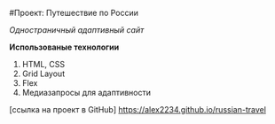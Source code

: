 #Проект: Путешествие по России

_Одностраничный адаптивный сайт_

**Использованые технологии**
1. HTML, CSS
2. Grid Layout
3. Flex
4. Медиазапросы для адаптивности

[ссылка на проект в GitHub] https://alex2234.github.io/russian-travel
